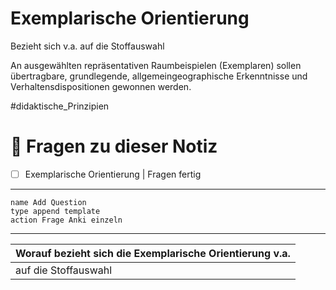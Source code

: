 # Exemplarische Orientierung

Bezieht sich v.a. auf die Stoffauswahl

An ausgewählten repräsentativen Raumbeispielen (Exemplaren) sollen übertragbare, grundlegende, allgemeingeographische Erkenntnisse und Verhaltensdispositionen gewonnen werden.

#didaktische_Prinzipien 

# 🔎 Fragen zu dieser Notiz

- [ ] Exemplarische Orientierung  | Fragen fertig

---

```button
name Add Question
type append template
action Frage Anki einzeln
```

---

| Worauf bezieht sich die Exemplarische Orientierung v.a. |
| ----- |
| auf die Stoffauswahl   |
<!--ID: 1699131484937-->





